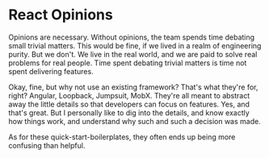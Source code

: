 # React Opinions

Opinions are necessary. Without opinions, the team spends time debating small trivial matters. This would be fine, if we lived in a realm of engineering purity. But we don't. We live in the real world, and we are paid to solve real problems for real people. Time spent debating trivial matters is time not spent delivering features.

Okay, fine, but why not use an existing framework? That's what they're for, right? Angular, Loopback, Jumpsuit, MobX. They're all meant to abstract away the little details so that developers can focus on features. Yes, and that's great. But I personally like to dig into the details, and know exactly how things work, and understand why such and such a decision was made.  

As for these quick-start-boilerplates, they often ends up being more confusing than helpful.
